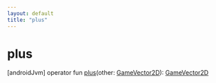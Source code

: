 ```yaml
---
layout: default
title: "plus"
---
```


# plus

[androidJvm]
operator fun [plus](plus.md)(other: [GameVector2D](index.md)): [GameVector2D](index.md)